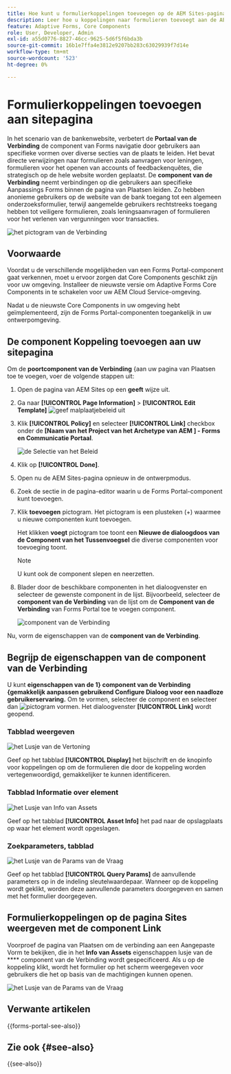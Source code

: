 ```yaml
---
title: Hoe kunt u formulierkoppelingen toevoegen op de AEM Sites-pagina met behulp van de Link Forms Portal-component?
description: Leer hoe u koppelingen naar formulieren toevoegt aan de AEM Sites-pagina.
feature: Adaptive Forms, Core Components
role: User, Developer, Admin
exl-id: a55d0776-8827-46cc-9625-5d6f5f6bda3b
source-git-commit: 16b1e7ffa4e3812e9207bb283c63029939f7d14e
workflow-type: tm+mt
source-wordcount: '523'
ht-degree: 0%

---
```


# Formulierkoppelingen toevoegen aan sitepagina

In het scenario van de bankenwebsite, verbetert de **Portaal van de Verbinding** de component van Forms navigatie door gebruikers aan specifieke vormen over diverse secties van de plaats te leiden. Het bevat directe verwijzingen naar formulieren zoals aanvragen voor leningen, formulieren voor het openen van accounts of feedbackenquêtes, die strategisch op de hele website worden geplaatst. De **component van de Verbinding** neemt verbindingen op die gebruikers aan specifieke Aanpassings Forms binnen de pagina van Plaatsen leiden. Zo hebben anonieme gebruikers op de website van de bank toegang tot een algemeen onderzoeksformulier, terwijl aangemelde gebruikers rechtstreeks toegang hebben tot veiligere formulieren, zoals leningsaanvragen of formulieren voor het verlenen van vergunningen voor transacties.

![ het pictogram van de Verbinding ](/help/forms/assets/link-forms.png)

## Voorwaarde

Voordat u de verschillende mogelijkheden van een Forms Portal-component gaat verkennen, moet u ervoor zorgen dat Core Components geschikt zijn voor uw omgeving. Installeer de nieuwste versie om Adaptive Forms Core Components in te schakelen voor uw AEM Cloud Service-omgeving.

Nadat u de nieuwste Core Components in uw omgeving hebt geïmplementeerd, zijn de Forms Portal-componenten toegankelijk in uw ontwerpomgeving.

## De component Koppeling toevoegen aan uw sitepagina

Om de **poortcomponent van de Verbinding** {aan uw pagina van Plaatsen toe te voegen, voer de volgende stappen uit:

1. Open de pagina van AEM Sites op een **geeft** wijze uit.
1. Ga naar **[!UICONTROL Page Information]** > **[!UICONTROL Edit Template]**
   ![ geef malplaatjebeleid ](/help/forms/assets/save-form-as-draft-edit-template.png) uit

1. Klik **[!UICONTROL Policy]** en selecteer **[!UICONTROL Link]** checkbox onder de **[Naam van het Project van het Archetype van AEM ] - Forms en Communicatie Portaal**.

   ![ de Selectie van het Beleid ](/help/forms/assets/add-link.png)

1. Klik op **[!UICONTROL Done]**.
1. Open nu de AEM Sites-pagina opnieuw in de ontwerpmodus.
1. Zoek de sectie in de pagina-editor waarin u de Forms Portal-component kunt toevoegen.

1. Klik **toevoegen** pictogram. Het pictogram is een plusteken (+) waarmee u nieuwe componenten kunt toevoegen.

   Het klikken **voegt** pictogram toe toont een **Nieuwe de dialoogdoos van de Component van het Tussenvoegsel** die diverse componenten voor toevoeging toont.

   >[!NOTE]
   >
   > U kunt ook de component slepen en neerzetten.

1. Blader door de beschikbare componenten in het dialoogvenster en selecteer de gewenste component in de lijst. Bijvoorbeeld, selecteer de **component van de Verbinding** van de lijst om de **Component van de Verbinding** van Forms Portal toe te voegen component.

   ![ component van de Verbinding ](/help/forms/assets/add-link-in-sites.png)

Nu, vorm de eigenschappen van de **component van de Verbinding**.

## Begrijp de eigenschappen van de component van de Verbinding

U kunt **eigenschappen van de 1} component van de Verbinding {gemakkelijk aanpassen gebruikend Configure Dialoog voor een naadloze gebruikerservaring.** Om te vormen, selecteer de component en selecteer dan ![ pictogram ](assets/configure_icon.png) vormen. Het dialoogvenster **[!UICONTROL Link]** wordt geopend.

### Tabblad weergeven

![ het Lusje van de Vertoning ](/help/forms/assets/link-asset-tab.png)

Geef op het tabblad **[!UICONTROL Display]** het bijschrift en de knopinfo voor koppelingen op om de formulieren die door de koppeling worden vertegenwoordigd, gemakkelijker te kunnen identificeren.

### Tabblad Informatie over element

![ het Lusje van Info van Assets ](/help/forms/assets/link-asset-info.png)

Geef op het tabblad **[!UICONTROL Asset Info]** het pad naar de opslagplaats op waar het element wordt opgeslagen.

### Zoekparameters, tabblad

![ het Lusje van de Params van de Vraag ](/help/forms/assets/link-query-tab.png)

Geef op het tabblad **[!UICONTROL Query Params]** de aanvullende parameters op in de indeling sleutelwaardepaar. Wanneer op de koppeling wordt geklikt, worden deze aanvullende parameters doorgegeven en samen met het formulier doorgegeven.

## Formulierkoppelingen op de pagina Sites weergeven met de component Link

Voorproef de pagina van Plaatsen om de verbinding aan een Aangepaste Vorm te bekijken, die in het **Info van Assets** eigenschappen lusje van de **** component van de Verbinding wordt gespecificeerd. Als u op de koppeling klikt, wordt het formulier op het scherm weergegeven voor gebruikers die het op basis van de machtigingen kunnen openen.

![ het Lusje van de Params van de Vraag ](/help/forms/assets/link-forms.png)

## Verwante artikelen

{{forms-portal-see-also}}

## Zie ook {#see-also}

{{see-also}}
